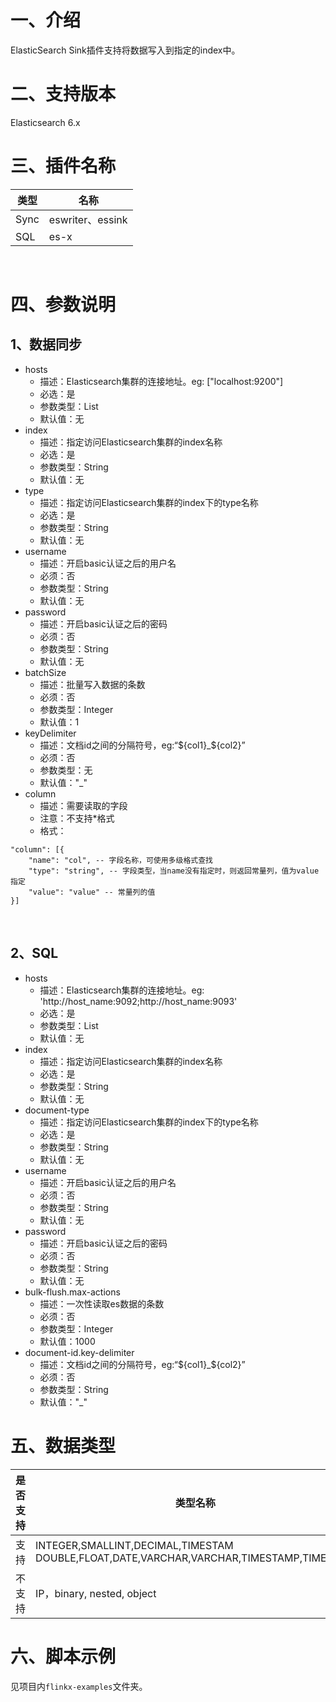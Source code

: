 # 一、介绍

ElasticSearch Sink插件支持将数据写入到指定的index中。 ​

# 二、支持版本

Elasticsearch 6.x ​

# 三、插件名称

| 类型|名称|
| ---- | ----|
| Sync | eswriter、essink |
| SQL | es-x |

​

# 四、参数说明

## 1、数据同步

- hosts
    - 描述：Elasticsearch集群的连接地址。eg: ["localhost:9200"]
    - 必选：是
    - 参数类型：List<String>
    - 默认值：无
- index
    - 描述：指定访问Elasticsearch集群的index名称
    - 必选：是
    - 参数类型：String
    - 默认值：无
- type
    - 描述：指定访问Elasticsearch集群的index下的type名称
    - 必选：是
    - 参数类型：String
    - 默认值：无
- username
    - 描述：开启basic认证之后的用户名
    - 必须：否
    - 参数类型：String
    - 默认值：无
- password
    - 描述：开启basic认证之后的密码
    - 必须：否
    - 参数类型：String
    - 默认值：无
- batchSize
    - 描述：批量写入数据的条数
    - 必须：否
    - 参数类型：Integer
    - 默认值：1
- keyDelimiter
    - 描述：文档id之间的分隔符号，eg:“${col1}_${col2}”
    - 必须：否
    - 参数类型：无
    - 默认值："_"
- column
    - 描述：需要读取的字段
    - 注意：不支持*格式
    - 格式：

```
"column": [{
    "name": "col", -- 字段名称，可使用多级格式查找
    "type": "string", -- 字段类型，当name没有指定时，则返回常量列，值为value指定
    "value": "value" -- 常量列的值
}]
```

​

## 2、SQL

- hosts
    - 描述：Elasticsearch集群的连接地址。eg: 'http://host_name:9092;http://host_name:9093'
    - 必选：是
    - 参数类型：List<String>
    - 默认值：无
- index
    - 描述：指定访问Elasticsearch集群的index名称
    - 必选：是
    - 参数类型：String
    - 默认值：无
- document-type
    - 描述：指定访问Elasticsearch集群的index下的type名称
    - 必选：是
    - 参数类型：String
    - 默认值：无
- username
    - 描述：开启basic认证之后的用户名
    - 必须：否
    - 参数类型：String
    - 默认值：无
- password
    - 描述：开启basic认证之后的密码
    - 必须：否
    - 参数类型：String
    - 默认值：无
- bulk-flush.max-actions
    - 描述：一次性读取es数据的条数
    - 必须：否
    - 参数类型：Integer
    - 默认值：1000
- document-id.key-delimiter
    - 描述：文档id之间的分隔符号，eg:“${col1}_${col2}”
    - 必须：否
    - 参数类型：String
    - 默认值："_"

# 五、数据类型

|是否支持 | 类型名称 |
| --- | --- |
| 支持 |INTEGER,SMALLINT,DECIMAL,TIMESTAM DOUBLE,FLOAT,DATE,VARCHAR,VARCHAR,TIMESTAMP,TIME,BYTE|
| 不支持 | IP，binary, nested, object|

# 六、脚本示例

见项目内`flinkx-examples`文件夹。
